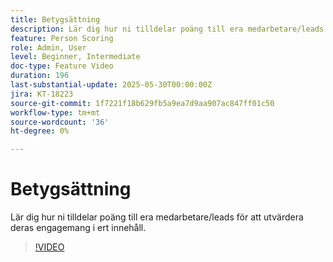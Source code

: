 ```yaml
---
title: Betygsättning
description: Lär dig hur ni tilldelar poäng till era medarbetare/leads för att utvärdera deras engagemang i ert innehåll.
feature: Person Scoring
role: Admin, User
level: Beginner, Intermediate
doc-type: Feature Video
duration: 196
last-substantial-update: 2025-05-30T00:00:00Z
jira: KT-18223
source-git-commit: 1f7221f18b629fb5a9ea7d9aa907ac847ff01c50
workflow-type: tm+mt
source-wordcount: '36'
ht-degree: 0%

---
```



# Betygsättning

Lär dig hur ni tilldelar poäng till era medarbetare/leads för att utvärdera deras engagemang i ert innehåll.

>[!VIDEO](https://video.tv.adobe.com/v/3463192/?learn=on&enablevpops)
